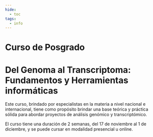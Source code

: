 ```yaml
---
hide:
  - toc
tags:
  - info
---
```


# Curso de Posgrado

# Del Genoma al Transcriptoma: Fundamentos y Herramientas informáticas


Este curso, brindado por especialistas en la materia a nivel nacional e internacional, tiene como propósito brindar una base teórica y práctica sólida para abordar proyectos de análisis genómico y transcriptómico.

El curso tiene una duración de 2 semanas, del 17 de noviembre al 1 de diciembre, y se puede cursar en modalidad presencial u online.





